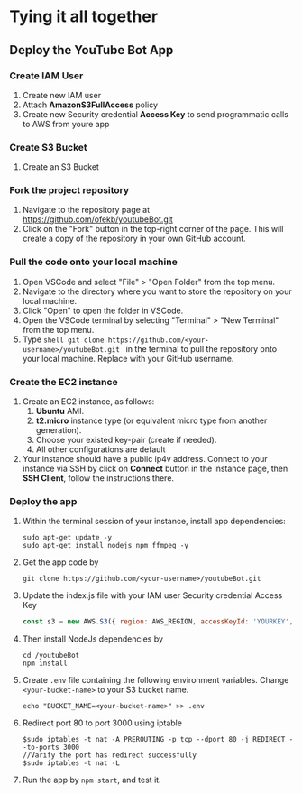 # Tying it all together

## Deploy the YouTube Bot App

### Create IAM User 

1. Create new IAM user
2. Attach **AmazonS3FullAccess** policy
3. Create new Security credential **Access Key** to send programmatic calls to AWS from youre app

### Create S3 Bucket 

1. Create an S3 Bucket

### Fork the project repository

1. Navigate to the repository page at https://github.com/ofekb/youtubeBot.git
2. Click on the "Fork" button in the top-right corner of the page. This will create a copy of the repository in your own GitHub account.

### Pull the code onto your local machine

1. Open VSCode and select "File" > "Open Folder" from the top menu.
2. Navigate to the directory where you want to store the repository on your local machine.
3. Click "Open" to open the folder in VSCode.
4. Open the VSCode terminal by selecting "Terminal" > "New Terminal" from the top menu.
5. Type ```shell git clone https://github.com/<your-username>/youtubeBot.git ``` in the terminal to pull the repository onto your local machine. Replace <your-username> with your GitHub username.

### Create the EC2 instance 

1. Create an EC2 instance, as follows:
    1. **Ubuntu** AMI.
    2. **t2.micro** instance type (or equivalent micro type from another generation).
    3. Choose your existed key-pair (create if needed).
    4. All other configurations are default
2. Your instance should have a public ip4v address. Connect to your instance via SSH by click on **Connect** button in the instance page, then **SSH Client**, follow the instructions there.

   
### Deploy the app

1. Within the terminal session of your instance, install app dependencies:
   ```shell
   sudo apt-get update -y  
   sudo apt-get install nodejs npm ffmpeg -y
   ```
2. Get the app code by
   ```shell
   git clone https://github.com/<your-username>/youtubeBot.git
   ```

4. Update the index.js file with your IAM user Security credential Access Key
   ```javascript
   const s3 = new AWS.S3({ region: AWS_REGION, accessKeyId: 'YOURKEY', secretAccessKey: 'YOURSECRET' });
   ```

3. Then install NodeJs dependencies by
   ```shell
   cd /youtubeBot
   npm install
   ```
4. Create `.env` file containing the following environment variables. Change `<your-bucket-name>` to your S3 bucket name.
   ```shell
   echo "BUCKET_NAME=<your-bucket-name>" >> .env
   ```

5. Redirect port 80 to port 3000 using iptable
   ```shell
   $sudo iptables -t nat -A PREROUTING -p tcp --dport 80 -j REDIRECT --to-ports 3000﻿
   //Varify the port has redirect successfully
   $sudo iptables -t nat -L 
   ```

5. Run the app by `npm start`, and test it. 